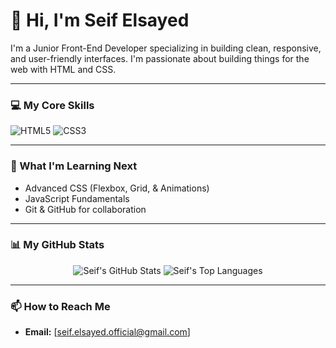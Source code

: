 # 👋 Hi, I'm Seif Elsayed

I'm a Junior Front-End Developer specializing in building clean, responsive, and user-friendly interfaces. I'm passionate about building things for the web with HTML and CSS.

---

### 💻 My Core Skills
<p>
  <img src="https://img.shields.io/badge/HTML5-E34F26?style=for-the-badge&logo=html5&logoColor=white" alt="HTML5">
  <img src="https://img.shields.io/badge/CSS3-1572B6?style=for-the-badge&logo=css3&logoColor=white" alt="CSS3">
</p>

---

### 🌱 What I'm Learning Next
* Advanced CSS (Flexbox, Grid, & Animations)
* JavaScript Fundamentals
* Git & GitHub for collaboration

---

### 📊 My GitHub Stats

<p align="center">
  <img src="https://github-readme-stats.vercel.app/api?username=seifelsayed&show_icons=true&theme=tokyonight" alt="Seif's GitHub Stats">
  <img src="https://github-readme-stats.vercel.app/api/top-langs/?username=seifelsayed&layout=compact&theme=tokyonight" alt="Seif's Top Languages">
</p>

---

### 📫 How to Reach Me
* **Email:** [seif.elsayed.official@gmail.com]
